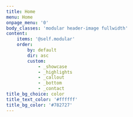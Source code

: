```yaml
---
title: Home
menu: Home
onpage_menu: '0'
body_classes: 'modular header-image fullwidth'
content:
    items: '@self.modular'
    order:
        by: default
        dir: asc
        custom:
            - _showcase
            - _highlights
            - _callout
            - _bottom
            - _contact
title_bg_choice: color
title_text_color: '#ffffff'
title_bg_color: '#782727'
---
```


